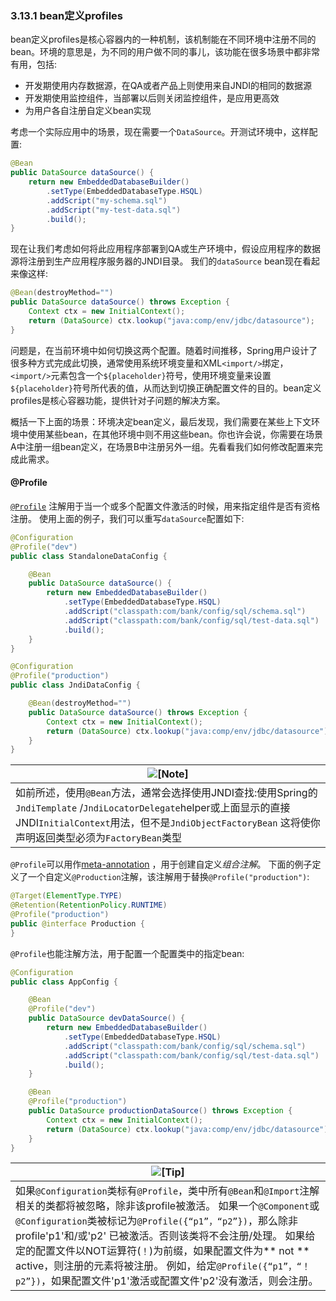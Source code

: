 ### 3.13.1 bean定义profiles



bean定义profiles是核心容器内的一种机制，该机制能在不同环境中注册不同的bean。环境的意思是，为不同的用户做不同的事儿，该功能在很多场景中都非常有用，包括:

- 开发期使用内存数据源，在QA或者产品上则使用来自JNDI的相同的数据源
- 开发期使用监控组件，当部署以后则关闭监控组件，是应用更高效
- 为用户各自注册自定义bean实现


考虑一个实际应用中的场景，现在需要一个`DataSource`。开测试环境中，这样配置:

```java
@Bean
public DataSource dataSource() {
	return new EmbeddedDatabaseBuilder()
		.setType(EmbeddedDatabaseType.HSQL)
		.addScript("my-schema.sql")
		.addScript("my-test-data.sql")
		.build();
}
```



现在让我们考虑如何将此应用程序部署到QA或生产环境中，假设应用程序的数据源将注册到生产应用程序服务器的JNDI目录。 我们的`dataSource` bean现在看起来像这样:

```java
@Bean(destroyMethod="")
public DataSource dataSource() throws Exception {
	Context ctx = new InitialContext();
	return (DataSource) ctx.lookup("java:comp/env/jdbc/datasource");
}
```


问题是，在当前环境中如何切换这两个配置。随着时间推移，Spring用户设计了很多种方式完成此切换，通常使用系统环境变量和XML`<import/>`绑定，`<import/>`元素包含一个`${placeholder}`符号，使用环境变量来设置`${placeholder}`符号所代表的值，从而达到切换正确配置文件的目的。bean定义profiles是核心容器功能，提供针对子问题的解决方案。

概括一下上面的场景：环境决定bean定义，最后发现，我们需要在某些上下文环境中使用某些bean，在其他环境中则不用这些bean。你也许会说，你需要在场景A中注册一组bean定义，在场景B中注册另外一组。先看看我们如何修改配置来完成此需求。


#### @Profile


[`@Profile`](http://docs.spring.io/spring-framework/docs/5.0.0.M4/javadoc-api/org/springframework/context/annotation/Profile.html) 注解用于当一个或多个配置文件激活的时候，用来指定组件是否有资格注册。 使用上面的例子，我们可以重写`dataSource`配置如下:

```java
@Configuration
@Profile("dev")
public class StandaloneDataConfig {

	@Bean
	public DataSource dataSource() {
		return new EmbeddedDatabaseBuilder()
			.setType(EmbeddedDatabaseType.HSQL)
			.addScript("classpath:com/bank/config/sql/schema.sql")
			.addScript("classpath:com/bank/config/sql/test-data.sql")
			.build();
	}
}
```

```java
@Configuration
@Profile("production")
public class JndiDataConfig {

	@Bean(destroyMethod="")
	public DataSource dataSource() throws Exception {
		Context ctx = new InitialContext();
		return (DataSource) ctx.lookup("java:comp/env/jdbc/datasource");
	}
}
```

| ![[Note]](http://docs.spring.io/spring/docs/5.0.0.M4/spring-framework-reference/htmlsingle/images/note.png.pagespeed.ce.9zQ_1wVwzR.png) |
| ---------------------------------------- |
| 如前所述，使用`@Bean`方法，通常会选择使用JNDI查找:使用Spring的`JndiTemplate` /`JndiLocatorDelegate`helper或上面显示的直接JNDI`InitialContext`用法，但不是`JndiObjectFactoryBean` 这将使你声明返回类型必须为`FactoryBean`类型 |


`@Profile`可以用作[meta-annotation](http://docs.spring.io/spring/docs/5.0.0.M4/spring-framework-reference/htmlsingle/#beans-meta-annotations) ，用于创建自定义*组合注解*。 下面的例子定义了一个自定义`@Production`注解，该注解用于替换`@Profile("production")`:

```java
@Target(ElementType.TYPE)
@Retention(RetentionPolicy.RUNTIME)
@Profile("production")
public @interface Production {
}
```


`@Profile`也能注解方法，用于配置一个配置类中的指定bean:

```java
@Configuration
public class AppConfig {

	@Bean
	@Profile("dev")
	public DataSource devDataSource() {
		return new EmbeddedDatabaseBuilder()
			.setType(EmbeddedDatabaseType.HSQL)
			.addScript("classpath:com/bank/config/sql/schema.sql")
			.addScript("classpath:com/bank/config/sql/test-data.sql")
			.build();
	}

	@Bean
	@Profile("production")
	public DataSource productionDataSource() throws Exception {
		Context ctx = new InitialContext();
		return (DataSource) ctx.lookup("java:comp/env/jdbc/datasource");
	}
}
```

| ![[Tip]](http://docs.spring.io/spring/docs/5.0.0.M4/spring-framework-reference/htmlsingle/images/tip.png.pagespeed.ce.w22Wv-tZ37.png) |
| ---------------------------------------- |
| 如果`@Configuration`类标有`@Profile`，类中所有`@Bean`和`@Import`注解相关的类都将被忽略，除非该profile被激活。 如果一个`@Component`或`@Configuration`类被标记为`@Profile({“p1”，“p2”})`，那么除非profile'p1'和/或'p2' 已被激活。否则该类将不会注册/处理。 如果给定的配置文件以NOT运算符(`！`)为前缀，如果配置文件为** not ** active，则注册的元素将被注册。 例如，给定`@Profile({“p1”，“！p2”})`，如果配置文件'p1'激活或配置文件'p2'没有激活，则会注册。 |